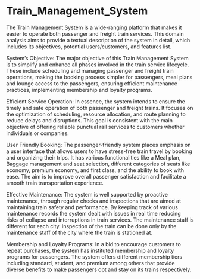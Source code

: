 # Train_Management_System

The Train Management System is a wide-ranging platform that makes it easier to operate both passenger and freight train services. This domain analysis aims to provide a textual description of the system in detail, which includes its objectives, potential users/customers, and features list.

System’s Objective:
The major objective of this Train Management System is to simplify and enhance all phases involved in the train service lifecycle. These include scheduling and managing passenger and freight train operations, making the booking process simpler for passengers, meal plans and lounge access to the passengers, ensuring efficient maintenance practices, implementing membership and loyalty programs.

Efficient Service Operation:
In essence, the system intends to ensure the timely and safe operation of both passenger and freight trains. It focuses on the optimization of scheduling, resource allocation, and route planning to reduce delays and disruptions. This goal is consistent with the main objective of offering reliable punctual rail services to customers whether individuals or companies.

User Friendly Booking:
The passenger-friendly system places emphasis on a user interface that allows users to have stress-free train travel by booking and organizing their trips. It has various functionalities like a Meal plan, Baggage management and seat selection, different categories of seats like economy, premium economy, and first class, and the ability to book with ease. The aim is to improve overall passenger satisfaction and facilitate a smooth train transportation experience.

Effective Maintenance:
The system is well supported by proactive maintenance, through regular checks and inspections that are aimed at maintaining train safety and performance. By keeping track of various maintenance records the system dealt with issues in real time reducing risks of collapse and interruptions in train services. The maintenance staff is different for each city. inspection of the train can be done only by the maintenance staff of the city where the train is stationed at.

Membership and Loyalty Programs:
In a bid to encourage customers to repeat purchases, the system has instituted membership and loyalty programs for passengers. The system offers different membership tiers including standard, student, and premium among others that provide diverse benefits to make passengers opt and stay on its trains respectively.
